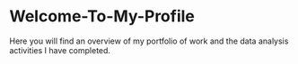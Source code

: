# Welcome-To-My-Profile
Here you will find an overview of my portfolio of work and the data analysis activities I have completed.
